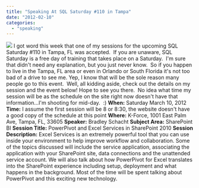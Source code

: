 ```yaml
---
title: "Speaking At SQL Saturday #110 in Tampa"
date: "2012-02-10"
categories: 
  - "speaking"
---
```


![](https://images.bradleyschacht.com/wp-content/uploads/2012/02/SQL-Saturday-Tampa-110.png) I got word this week that one of my sessions for the upcoming SQL Saturday #110 in Tampa, FL was accepted.  If you are unaware, SQL Saturday is a free day of training that takes place on a Saturday.  I'm sure that didn't need any explanation, but you just never know.  So if you happen to live in the Tampa, FL area or even in Orlando or South Florida it's not too bad of a drive to see me. Yep, I know that will be the sole reason many people go to this event.  Well, all kidding aside, check out the details on my session and the event below! Hope to see you there.  No idea what time my session will be as the schedule on the site right now doesn't have that information...I'm shooting for mid-day.  :) **When:** Saturday March 10, 2012 **Time:** I assume the first session will be 8 or 8:30, the website doesn't have a good copy of the schedule at this point **Where:** K-Force, 1001 East Palm Ave, Tampa, FL, 33605 **Speaker:** Bradley Schacht **Subject Area:** SharePoint BI **Session Title:** PowerPivot and Excel Services in SharePoint 2010 **Session Description:** Excel Services is an extremely powerful tool that you can use inside your environment to help improve workflow and collaboration. Some of the topics discussed will include the service application, associating the application with your SharePoint site, data connections and the unattended service account. We will also talk about how PowerPivot for Excel translates into the SharePoint experience including setup, deployment and what happens in the background. Most of the time will be spent talking about PowerPivot and this exciting new technology.
